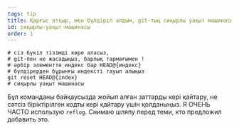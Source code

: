 ```yaml
---
tags: tip
title: Қарғыс атқыр, мен бүлдіріп алдым, git-тың сиқырлы уақыт машинасы бар шығар деп ойлаймын!?!
id: сиқырлы-уақыт-машинасы
order: 1
---
```


```git reflog
# сіз бүкіл тізімді көре аласыз,  
# git-пен не жасадыңыз, барлық тармағымен !
# әрбір элементте индекс бар HEAD@{индекс}
# бүлдірерден бұрынғы индексті тауып алыңыз
git reset HEAD@{index}
# сиқырлы уақыт машинасы
```

Бұл команданы байқаусызда жойып алған заттарды кері қайтару, не сәтсіз біріктірілген кодты кері қайтару үшін қолданыңыз. Я ОЧЕНЬ ЧАСТО использую `reflog`. Снимаю шляпу перед теми, кто предложил добавить это.